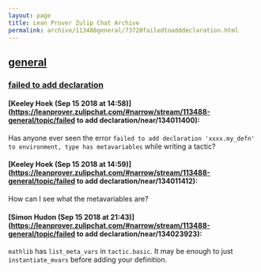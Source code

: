 ```yaml
---
layout: page
title: Lean Prover Zulip Chat Archive 
permalink: archive/113488general/73720failedtoadddeclaration.html
---
```


## [general](index.html)
### [failed to add declaration](73720failedtoadddeclaration.html)

#### [Keeley Hoek (Sep 15 2018 at 14:58)](https://leanprover.zulipchat.com/#narrow/stream/113488-general/topic/failed to add declaration/near/134011400):
Has anyone ever seen the error `failed to add declaration 'xxxx.my_defn' to environment, type has metavariables` while writing a tactic?

#### [Keeley Hoek (Sep 15 2018 at 14:59)](https://leanprover.zulipchat.com/#narrow/stream/113488-general/topic/failed to add declaration/near/134011412):
How can I see what the metavariables are?

#### [Simon Hudon (Sep 15 2018 at 21:43)](https://leanprover.zulipchat.com/#narrow/stream/113488-general/topic/failed to add declaration/near/134023923):
`mathlib` has `list_meta_vars` in `tactic.basic`. It may be enough to just `instantiate_mvars` before adding your definition.


